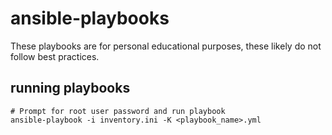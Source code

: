 # ansible-playbooks
These playbooks are for personal educational purposes, these likely do not follow best practices.

## running playbooks
```
# Prompt for root user password and run playbook
ansible-playbook -i inventory.ini -K <playbook_name>.yml
```
